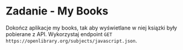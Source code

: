 # Zadanie - My Books 

Dokończ aplikacje my books, tak aby wyświetlane w niej ksiązki były pobierane z API. Wykorzystaj endpoint `GET` `https://openlibrary.org/subjects/javascript.json`.
